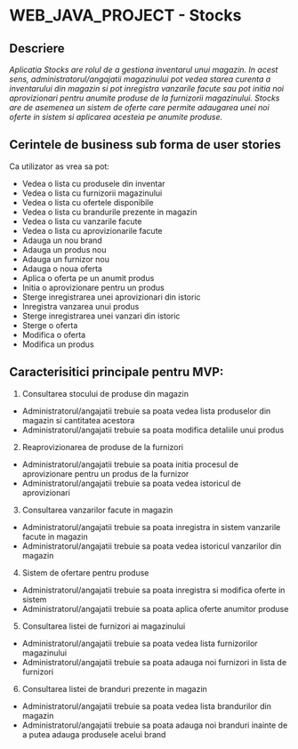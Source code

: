 # WEB_JAVA_PROJECT - Stocks

## Descriere

*Aplicatia Stocks are rolul de a gestiona inventarul unui magazin. In acest sens, administratorul/angajatii magazinului pot vedea starea curenta a inventarului din magazin si pot inregistra vanzarile facute sau pot initia noi aprovizionari pentru anumite produse de la furnizorii magazinului. Stocks are de asemenea un sistem de oferte care permite adaugarea unei noi oferte in sistem si aplicarea acesteia pe anumite produse.*

## Cerintele de business sub forma de user stories

Ca utilizator as vrea sa pot:
- Vedea o lista cu produsele din inventar
- Vedea o lista cu furnizorii magazinului
- Vedea o lista cu ofertele disponibile
- Vedea o lista cu brandurile prezente in magazin
- Vedea o lista cu vanzarile facute
- Vedea o lista cu aprovizionarile facute
- Adauga un nou brand
- Adauga un produs nou
- Adauga un furnizor nou
- Adauga o noua oferta
- Aplica o oferta pe un anumit produs
- Initia o aprovizionare pentru un produs
- Sterge inregistrarea unei aprovizionari din istoric
- Inregistra vanzarea unui produs
- Sterge inregistrarea unei vanzari din istoric
- Sterge o oferta
- Modifica o oferta
- Modifica un produs

## Caracterisitici principale pentru MVP:
1. Consultarea stocului de produse din magazin
  - Administratorul/angajatii trebuie sa poata vedea lista produselor din magazin si cantitatea acestora
  - Administratorul/angajatii trebuie sa poata modifica detaliile unui produs
2. Reaprovizionarea de produse de la furnizori
  - Administratorul/angajatii trebuie sa poata initia procesul de aprovizionare pentru un produs de la furnizor
  - Administratorul/angajatii trebuie sa poata vedea istoricul de aprovizionari
3. Consultarea vanzarilor facute in magazin
  - Administratorul/angajatii trebuie sa poata inregistra in sistem vanzarile facute in magazin
  - Administratorul/angajatii trebuie sa poata vedea istoricul vanzarilor din magazin
4. Sistem de ofertare pentru produse
  - Administratorul/angajatii trebuie sa poata inregistra si modifica oferte in sistem
  - Administratorul/angajatii trebuie sa poata aplica oferte anumitor produse
5. Consultarea listei de furnizori ai magazinului
  - Administratorul/angajatii trebuie sa poata vedea lista furnizorilor magazinului
  - Administratorul/angajatii trebuie sa poata adauga noi furnizori in lista de furnizori
6. Consultarea listei de branduri prezente in magazin
  - Administratorul/angajatii trebuie sa poata vedea lista brandurilor din magazin
  - Administratorul/angajatii trebuie sa poata adauga noi branduri inainte de a putea adauga produsele acelui brand
